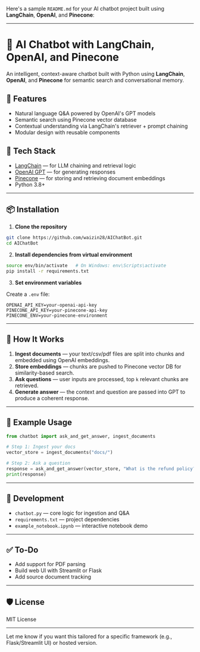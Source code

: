 Here's a sample `README.md` for your AI chatbot project built using **LangChain**, **OpenAI**, and **Pinecone**:

---

# 🧠 AI Chatbot with LangChain, OpenAI, and Pinecone

An intelligent, context-aware chatbot built with Python using **LangChain**, **OpenAI**, and **Pinecone** for semantic search and conversational memory.

## 🚀 Features

* Natural language Q\&A powered by OpenAI's GPT models
* Semantic search using Pinecone vector database
* Contextual understanding via LangChain's retriever + prompt chaining
* Modular design with reusable components

## 🧰 Tech Stack

* [LangChain](https://www.langchain.com/) — for LLM chaining and retrieval logic
* [OpenAI GPT](https://platform.openai.com/docs) — for generating responses
* [Pinecone](https://www.pinecone.io/) — for storing and retrieving document embeddings
* Python 3.8+

---

## 📦 Installation

1. **Clone the repository**

```bash
git clone https://github.com/waizin28/AIChatBot.git
cd AIChatBot
```

2. **Install dependencies from virtual environment**

```bash
source env/bin/activate   # On Windows: env\Scripts\activate
pip install -r requirements.txt
```

3. **Set environment variables**

Create a `.env` file:

```env
OPENAI_API_KEY=your-openai-api-key
PINECONE_API_KEY=your-pinecone-api-key
PINECONE_ENV=your-pinecone-environment
```

---

## 🧠 How It Works

1. **Ingest documents** — your text/csv/pdf files are split into chunks and embedded using OpenAI embeddings.
2. **Store embeddings** — chunks are pushed to Pinecone vector DB for similarity-based search.
3. **Ask questions** — user inputs are processed, top `k` relevant chunks are retrieved.
4. **Generate answer** — the context and question are passed into GPT to produce a coherent response.

---

## 📄 Example Usage

```python
from chatbot import ask_and_get_answer, ingest_documents

# Step 1: Ingest your docs
vector_store = ingest_documents("docs/")

# Step 2: Ask a question
response = ask_and_get_answer(vector_store, "What is the refund policy?")
print(response)
```

---

## 🧪 Development

* `chatbot.py` — core logic for ingestion and Q\&A
* `requirements.txt` — project dependencies
* `example_notebook.ipynb` — interactive notebook demo

---

## ✅ To-Do

* Add support for PDF parsing
* Build web UI with Streamlit or Flask
* Add source document tracking

---

## 🛡️ License

MIT License

---

Let me know if you want this tailored for a specific framework (e.g., Flask/Streamlit UI) or hosted version.
